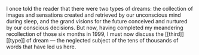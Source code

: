 I once told the reader that there were two types of dreams: the collection of images and sensations created and retrieved by our unconscious mind during sleep, and the grand visions for the future conceived and nurtured by our conscious decisions. But now, having completed my meandering recollection of those six months in 1999, I must now discuss the [[third]] [[type]] of dream — the neglected subject of the tens of thousands of words that have led us here.